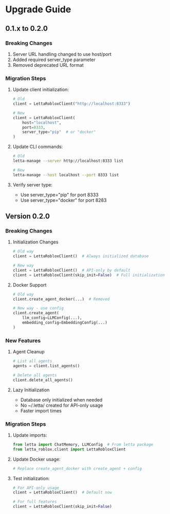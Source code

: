 # Upgrade Guide

## 0.1.x to 0.2.0

### Breaking Changes
1. Server URL handling changed to use host/port
2. Added required server_type parameter
3. Removed deprecated URL format

### Migration Steps
1. Update client initialization:
   ```python
   # Old
   client = LettaRobloxClient("http://localhost:8333")

   # New
   client = LettaRobloxClient(
       host="localhost",
       port=8333,
       server_type="pip"  # or "docker"
   )
   ```

2. Update CLI commands:
   ```bash
   # Old
   letta-manage --server http://localhost:8333 list

   # New
   letta-manage --host localhost --port 8333 list
   ```

3. Verify server type:
   - Use server_type="pip" for port 8333
   - Use server_type="docker" for port 8283

## Version 0.2.0

### Breaking Changes
1. Initialization Changes
   ```python
   # Old way
   client = LettaRobloxClient()  # Always initialized database
   
   # New way
   client = LettaRobloxClient()  # API-only by default
   client = LettaRobloxClient(skip_init=False)  # Full initialization
   ```

2. Docker Support
   ```python
   # Old way
   client.create_agent_docker(...)  # Removed
   
   # New way - use config
   client.create_agent(
       llm_config=LLMConfig(...),
       embedding_config=EmbeddingConfig(...)
   )
   ```

### New Features
1. Agent Cleanup
   ```python
   # List all agents
   agents = client.list_agents()
   
   # Delete all agents
   client.delete_all_agents()
   ```

2. Lazy Initialization
   - Database only initialized when needed
   - No ~/.letta/ created for API-only usage
   - Faster import times

### Migration Steps
1. Update imports:
   ```python
   from letta import ChatMemory, LLMConfig  # From letta package
   from letta_roblox.client import LettaRobloxClient
   ```

2. Update Docker usage:
   ```python
   # Replace create_agent_docker with create_agent + config
   ```

3. Test initialization:
   ```python
   # For API-only usage
   client = LettaRobloxClient()  # Default now
   
   # For full features
   client = LettaRobloxClient(skip_init=False)
   ``` 